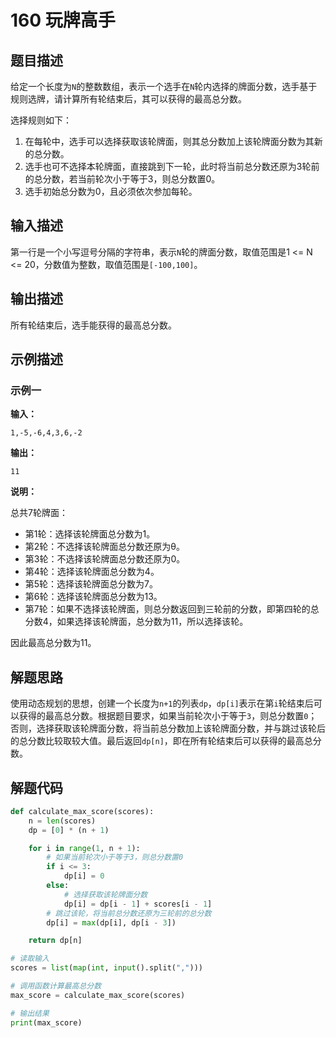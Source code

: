 # 160 玩牌高手

## 题目描述

给定一个长度为`N`的整数数组，表示一个选手在`N`轮内选择的牌面分数，选手基于规则选牌，请计算所有轮结束后，其可以获得的最高总分数。

选择规则如下：
1. 在每轮中，选手可以选择获取该轮牌面，则其总分数加上该轮牌面分数为其新的总分数。 
2. 选手也可不选择本轮牌面，直接跳到下一轮，此时将当前总分数还原为3轮前的总分数，若当前轮次小于等于3，则总分数置0。
3. 选手初始总分数为0，且必须依次参加每轮。

## 输入描述

第一行是一个小写逗号分隔的字符串，表示`N`轮的牌面分数，取值范围是1 <= N <= 20，分数值为整数，取值范围是`[-100,100]`。 

## 输出描述

所有轮结束后，选手能获得的最高总分数。

## 示例描述

### 示例一

**输入：**

```text
1,-5,-6,4,3,6,-2
```

**输出：**

```text
11
```

**说明：**

总共7轮牌面：
- 第1轮：选择该轮牌面总分数为1。
- 第2轮：不选择该轮牌面总分数还原为θ。
- 第3轮：不选择该轮牌面总分数还原为0。
- 第4轮：选择该轮牌面总分数为4。
- 第5轮：选择该轮牌面总分数为7。
- 第6轮：选择该轮牌面总分数为13。
- 第7轮：如果不选择该轮牌面，则总分数返回到三轮前的分数，即第四轮的总分数4，如果选择该轮牌面，总分数为11，所以选择该轮。
  
因此最高总分数为11。

## 解题思路

使用动态规划的思想，创建一个长度为`n+1`的列表`dp`，`dp[i]`表示在第`i`轮结束后可以获得的最高总分数。根据题目要求，如果当前轮次小于等于`3`，则总分数置`0`；否则，选择获取该轮牌面分数，将当前总分数加上该轮牌面分数，并与跳过该轮后的总分数比较取较大值。最后返回`dp[n]`，即在所有轮结束后可以获得的最高总分数。

## 解题代码

```python
def calculate_max_score(scores):
    n = len(scores)
    dp = [0] * (n + 1)

    for i in range(1, n + 1):
        # 如果当前轮次小于等于3，则总分数置0
        if i <= 3:
            dp[i] = 0
        else:
            # 选择获取该轮牌面分数
            dp[i] = dp[i - 1] + scores[i - 1]
        # 跳过该轮，将当前总分数还原为三轮前的总分数
        dp[i] = max(dp[i], dp[i - 3])

    return dp[n]

# 读取输入
scores = list(map(int, input().split(",")))

# 调用函数计算最高总分数
max_score = calculate_max_score(scores)

# 输出结果
print(max_score)
```


